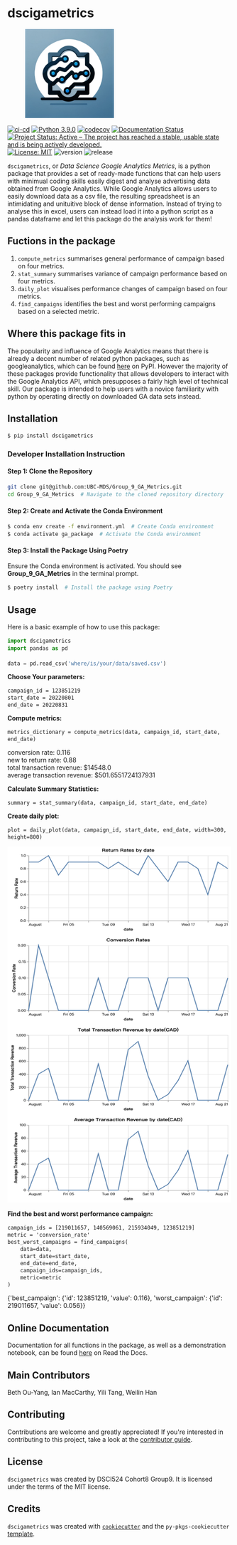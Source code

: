 # dscigametrics
<figure>
    <img src="https://github.com/UBC-MDS/Group_9_GA_Metrics/blob/main/img/gsci.jpg?raw=true" alt="Alt text for image" width="200" height="200">
</figure>

[![ci-cd](https://github.com/UBC-MDS/Group_9_GA_Metrics/dscigametrics/actions/workflows/ci-cd.yml/badge.svg)](https://github.com/UBC-MDS/Group_9_GA_Metrics/dscigametrics/actions/workflows/ci-cd.yml) [![Python 3.9.0](https://img.shields.io/badge/python-3.9.0-blue.svg)](https://www.python.org/downloads/release/python-390/) [![codecov](https://codecov.io/gh/UBC-MDS/dscigametrics/branch/main/graph/badge.svg)](https://codecov.io/gh/UBC-MDS/dscigametrics) [![Documentation Status](https://readthedocs.org/projects/stock_analyzer/badge/?version=latest)](https://dscigametrics.readthedocs.io/en/latest/?badge=latest) [![Project Status: Active – The project has reached a stable, usable state and is being actively developed.](https://www.repostatus.org/badges/latest/active.svg)](https://www.repostatus.org/#active) [![License: MIT](https://img.shields.io/badge/License-MIT-yellow.svg)](https://opensource.org/licenses/MIT) ![version](https://img.shields.io/github/v/release/UBC-MDS/dscigametrics) ![release](https://img.shields.io/github/release-date/UBC-MDS/dscigametrics)

`dscigametrics`, or *Data Science Google Analytics Metrics*, is a python package that provides a set of ready-made functions that can help users with minimual coding skills easily digest and analyse advertising data obtained from Google Analytics. While Google Analytics allows users to easily download data as a csv file, the resulting spreadsheet is an intimidating and unituitive block of dense information. Instead of trying to analyse this in excel, users can instead load it into a python script as a pandas dataframe and let this package do the analysis work for them! 

## Fuctions in the package

1. `compute_metrics` summarises general performance of campaign based on four metrics.
2. `stat_summary` summarises variance of campaign performance based on four metrics.
3. `daily_plot` visualises performance changes of campaign based on four metrics.
4. `find_campaigns` identifies the best and worst performing campaigns based on a selected metric.

## Where this package fits in

The popularity and influence of Google Analytics means that there is already a decent number of related python packages, such as googleanalytics, which can be found [here](https://pypi.org/project/googleanalytics/) on PyPI. However the majority of these packages provide functionality that allows developers to interact with the Google Analytics API, which presupposes a fairly high level of technical skill. Our package is intended to help users with a novice familiarity with python by operating directly on downloaded GA data sets instead.

## Installation

```bash
$ pip install dscigametrics
```

### Developer Installation Instruction
#### Step 1: Clone the Repository
```bash
git clone git@github.com:UBC-MDS/Group_9_GA_Metrics.git
cd Group_9_GA_Metrics  # Navigate to the cloned repository directory
```

#### Step 2: Create and Activate the Conda Environment
```bash
$ conda env create -f environment.yml  # Create Conda environment
$ conda activate ga_package  # Activate the Conda environment
```

#### Step 3: Install the Package Using Poetry
Ensure the Conda environment is activated. You should see **Group_9_GA_Metrics** in the terminal prompt.

```bash
$ poetry install  # Install the package using Poetry
```

## Usage 

Here is a basic  example of how to use this package:

```python
import dscigametrics
import pandas as pd

data = pd.read_csv('where/is/your/data/saved.csv')
```

**Choose Your parameters:**

```
campaign_id = 123851219
start_date = 20220801
end_date = 20220831
```

**Compute metrics:**
```
metrics_dictionary = compute_metrics(data, campaign_id, start_date, end_date)
```

conversion rate: 0.116  
new to return rate: 0.88   
total transaction revenue: $14548.0   
average transaction revenue: $501.6551724137931  

**Calculate Summary Statistics:**
```
summary = stat_summary(data, campaign_id, start_date, end_date)
```


**Create daily plot:**
```
plot = daily_plot(data, campaign_id, start_date, end_date, width=300, height=800)
```

<img src="https://github.com/UBC-MDS/Group_9_GA_Metrics/blob/main/img/scatter_plot.jpg?raw=true" width="600" height="800">


**Find the best and worst performance campaign:**

```
campaign_ids = [219011657, 140569061, 215934049, 123851219]
metric = 'conversion_rate'
best_worst_campaigns = find_campaigns(
    data=data,
    start_date=start_date,
    end_date=end_date,
    campaign_ids=campaign_ids,
    metric=metric
)
```
{'best_campaign': {'id': 123851219, 'value': 0.116}, 'worst_campaign': {'id': 219011657, 'value': 0.056}}

## Online Documentation

Documentation for all functions in the package, as well as a demonstration notebook, can be found [here](https://dscigametrics.readthedocs.io/en/latest/example.html) on Read the Docs.

## Main Contributors

Beth Ou-Yang, Ian MacCarthy, Yili Tang, Weilin Han

## Contributing

Contributions are welcome and greatly appreciated! If you're interested in contributing to this project, take a look at the [contributor guide](contributing.md).

## License

`dscigametrics` was created by DSCI524 Cohort8 Group9. It is licensed under the terms of the MIT license.

## Credits

`dscigametrics` was created with [`cookiecutter`](https://cookiecutter.readthedocs.io/en/latest/) and the `py-pkgs-cookiecutter` [template](https://github.com/py-pkgs/py-pkgs-cookiecutter).

